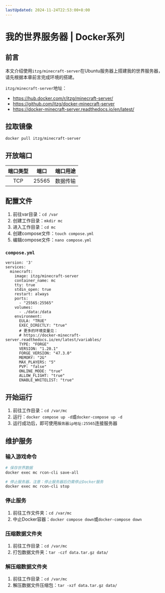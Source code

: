 ```yaml
---
lastUpdated: 2024-11-24T22:53:00+8:00
---
```


# 我的世界服务器 | Docker系列

## 前言

本文介绍使用```itzg/minecraft-server```在Ubuntu服务器上搭建我的世界服务器，请先根据本章前言完成环境的搭建。

```itzg/minecraft-server```地址：
- <https://hub.docker.com/r/itzg/minecraft-server/>
- <https://github.com/itzg/docker-minecraft-server>
- <https://docker-minecraft-server.readthedocs.io/en/latest/>

## 拉取镜像

```docker pull itzg/minecraft-server```

## 开放端口

| 端口类型 | 端口  | 端口用途 |
| :------: | :---: | :------: |
|   TCP    | 25565 | 数据传输 |

## 配置文件

1. 前往var目录：```cd /var```
2. 创建工作目录：```mkdir mc```
3. 进入工作目录：```cd mc```
4. 创建compose文件：```touch compose.yml```
5. 编辑compose文件：```nano compose.yml```

### ```compose.yml```

```yml{16,17}
version: '3'
services:
  minecraft:
    image: itzg/minecraft-server
    container_name: mc
    tty: true
    stdin_open: true
    restart: always
    ports:
      - "25565:25565"
    volumes:
      - ./data:/data
    environment:
      EULA: "TRUE"
      EXEC_DIRECTLY: "true"
      # 更多的环境变量见：
      # https://docker-minecraft-server.readthedocs.io/en/latest/variables/
      TYPE: "FORGE"
      VERSION: "1.20.1"
      FORGE_VERSION: "47.3.0"
      MEMORY: "2G"
      MAX_PLAYERS: "5"
      PVP: "false"
      ONLINE_MODE: "true"
      ALLOW_FLIGHT: "true"
      ENABLE_WHITELIST: "true"
```

## 开始运行

1. 前往工作目录：```cd /var/mc```
2. 运行：```docker compose up -d```或```docker-compose up -d```
3. 运行成功后，即可使用```服务器ip地址:25565```连接服务器

## 维护服务

### 输入游戏命令

```sh
# 保存世界数据
docker exec mc rcon-cli save-all

# 停止服务器，注意：停止服务器后仍需停止Docker服务
docker exec mc rcon-cli stop
```

### 停止服务

1. 前往工作文件夹：```cd /var/mc```
2. 中止Docker容器：```docker compose down```或```docker-compose down```

### 压缩数据文件夹

1. 前往工作目录：```cd /var/mc```
2. 打包数据文件夹：```tar -czf data.tar.gz data/```

### 解压缩数据文件夹

1. 前往工作目录：```cd /var/mc```
2. 解压数据文件压缩包：```tar -xzf data.tar.gz data/```